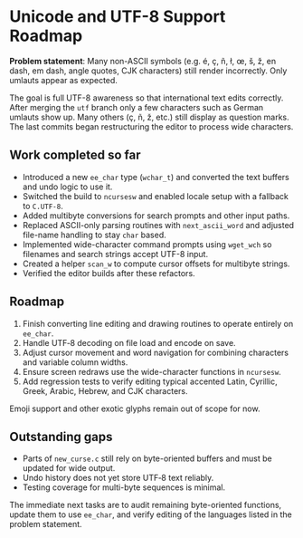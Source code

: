 # Unicode and UTF-8 Support Roadmap

**Problem statement**: Many non-ASCII symbols (e.g. é, ç, ñ, ł, œ, š, ž, en dash, em dash, angle quotes, CJK characters) still render incorrectly. Only umlauts appear as expected.

The goal is full UTF-8 awareness so that international text edits correctly. After merging the `utf` branch only a few characters such as German umlauts show up. Many others (ç, ñ, ž, etc.) still display as question marks. The last commits began restructuring the editor to process wide characters.

## Work completed so far

- Introduced a new `ee_char` type (`wchar_t`) and converted the text buffers and undo logic to use it.
- Switched the build to `ncursesw` and enabled locale setup with a fallback to `C.UTF-8`.
- Added multibyte conversions for search prompts and other input paths.
- Replaced ASCII-only parsing routines with `next_ascii_word` and adjusted file-name handling to stay `char` based.
- Implemented wide-character command prompts using `wget_wch` so filenames and search strings accept UTF-8 input.
- Created a helper `scan_w` to compute cursor offsets for multibyte strings.
- Verified the editor builds after these refactors.

## Roadmap

1. Finish converting line editing and drawing routines to operate entirely on `ee_char`.
2. Handle UTF‑8 decoding on file load and encode on save.
3. Adjust cursor movement and word navigation for combining characters and variable column widths.
4. Ensure screen redraws use the wide-character functions in `ncursesw`.
5. Add regression tests to verify editing typical accented Latin, Cyrillic, Greek, Arabic, Hebrew, and CJK characters.

Emoji support and other exotic glyphs remain out of scope for now.

## Outstanding gaps

- Parts of `new_curse.c` still rely on byte-oriented buffers and must be updated for wide output.
- Undo history does not yet store UTF‑8 text reliably.
- Testing coverage for multi-byte sequences is minimal.

The immediate next tasks are to audit remaining byte-oriented functions, update them to use `ee_char`, and verify editing of the languages listed in the problem statement.
